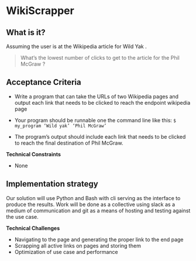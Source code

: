 # WikiScrapper

## What is it?
Assuming the user is at the Wikipedia article for Wild Yak​ .
> What’s the lowest number of clicks to get to the article for the ​ Phil McGraw​ ?

## Acceptance Criteria
* Write a program that can take the URLs of two Wikipedia pages and output each link that needs to be clicked to reach the endpoint wikipedia page

* Your program should be runnable one the command line like this:
`$ my_program ‘Wild yak’ ‘Phil McGraw’`

* The program’s output should include each link that needs to be clicked to reach the final destination of Phil McGraw.

**Technical Constraints**
* None

## Implementation strategy
Our solution will use Python and Bash with cli serving as the interface to produce the results. Work will be done as a collective using slack as a medium of communication and git as a means of hosting and testing against the use case.

**Technical Challenges**
* Navigating to the page and generating the proper link to the end page
* Scrapping all active links on pages and storing them
* Optimization of use case and performance
